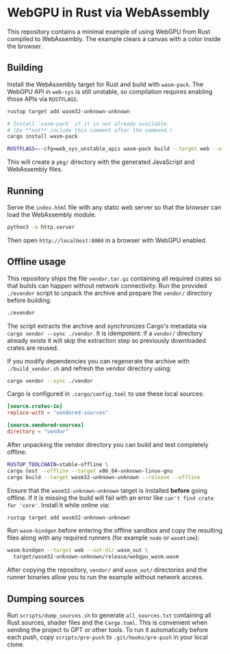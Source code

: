 # WebGPU in Rust via WebAssembly

This repository contains a minimal example of using WebGPU from Rust
compiled to WebAssembly. The example clears a canvas with a color
inside the browser.

## Building

Install the WebAssembly target for Rust and build with `wasm-pack`.
The WebGPU API in `web-sys` is still unstable, so compilation requires
enabling those APIs via `RUSTFLAGS`.

```bash
rustup target add wasm32-unknown-unknown

# Install `wasm-pack` if it is not already available.
# (Do **not** include this comment after the command.)
cargo install wasm-pack

RUSTFLAGS=--cfg=web_sys_unstable_apis wasm-pack build --target web --offline
```

This will create a `pkg/` directory with the generated JavaScript and
WebAssembly files.

## Running

Serve the `index.html` file with any static web server so that the
browser can load the WebAssembly module.

```bash
python3 -m http.server
```

Then open `http://localhost:8000` in a browser with WebGPU enabled.

## Offline usage

This repository ships the file `vendor.tar.gz` containing all required
crates so that builds can happen without network connectivity. Run the
provided `./evendor` script to unpack the archive and prepare the
`vendor/` directory before building.

```bash
./evendor
```

The script extracts the archive and synchronizes Cargo's metadata via
`cargo vendor --sync ./vendor`.  It is idempotent: if a `vendor/`
directory already exists it will skip the extraction step so previously
downloaded crates are reused.

If you modify dependencies you can regenerate the archive with
`./build_vendor.sh` and refresh the vendor directory using:

```bash
cargo vendor --sync ./vendor
```

Cargo is configured in `.cargo/config.toml` to use these local sources:

```toml
[source.crates-io]
replace-with = "vendored-sources"

[source.vendored-sources]
directory = "vendor"
```

After unpacking the vendor directory you can build and test completely
offline:

```bash
RUSTUP_TOOLCHAIN=stable-offline \
cargo test --offline --target x86_64-unknown-linux-gnu
cargo build --target wasm32-unknown-unknown --release --offline
```

Ensure that the `wasm32-unknown-unknown` target is installed **before**
going offline.  If it is missing the build will fail with an error like
`can't find crate for 'core'`.  Install it while online via:

```bash
rustup target add wasm32-unknown-unknown
```

Run `wasm-bindgen` before entering the offline sandbox and copy the resulting
files along with any required runners (for example `node` or `wasmtime`):

```bash
wasm-bindgen --target web --out-dir wasm_out \
  target/wasm32-unknown-unknown/release/webgpu_wasm.wasm
```

After copying the repository, `vendor/` and `wasm_out/` directories and the
runner binaries allow you to run the example without network access.

## Dumping sources

Run `scripts/dump_sources.sh` to generate `all_sources.txt` containing all Rust
sources, shader files and the `Cargo.toml`. This is convenient when sending the
project to GPT or other tools. To run it automatically before each push, copy
`scripts/pre-push` to `.git/hooks/pre-push` in your local clone.

